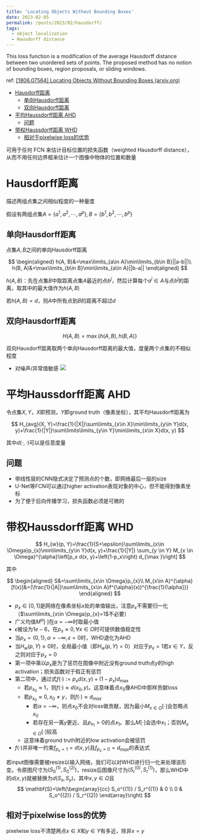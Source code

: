 ```yaml
---
title: 'Locating Objects Without Bounding Boxes'
date: 2023-02-05
permalink: /posts/2023/02/hausdorff/
tags:
  - object localization
  - Hausdorff distance
---
```


This loss function is a modification of the average Hausdorff distance between two unordered sets of points. The proposed method has no notion of bounding boxes, region proposals, or sliding windows.

ref: [[1806.07564] Locating Objects Without Bounding Boxes (arxiv.org)](https://arxiv.org/abs/1806.07564)

- [Hausdorff距离](#hausdorff距离)
	- [单向Hausdorff距离](#单向hausdorff距离)
	- [双向Hausdorff距离](#双向hausdorff距离)
- [平均Haussdorff距离 AHD](#平均haussdorff距离-ahd)
	- [问题](#问题)
- [带权Haussdorff距离 WHD](#带权haussdorff距离-whd)
	- [相对于pixelwise loss的优势](#相对于pixelwise-loss的优势)


可用于任何 FCN 来估计目标位置的损失函数（weighted Hausdorff distance），从而不用任何边界框来估计一个图像中物体的位置和数量

# Hausdorff距离
描述两组点集之间相似程度的一种量度

假设有两组点集$A=\{a^{1}, a^{2}, \cdots, a^{p}\}, B=\{b^{1}, b^{2}, \cdots, b^{p}\}$
## 单向Hausdorff距离
点集$A, B$之间的单向Hausdorff距离

$$
\begin{aligned}
h(A, B)&=\max\limits_{a\in A}\min\limits_{b\in B}||a-b||\\
h(B, A)&=\max\limits_{b\in B}\min\limits_{a\in A}||b-a||
\end{aligned}
$$

<!-- 其中$||a-b||$表示$a$与$b$之间的距离范式，如L2或Euclidean距离 -->

$h(A, B)$：先在点集$B$中取距离点集$A$最近的点$b^{j}$，然后计算每个$a^{i}\in A$与点$b^{j}$的距离，取其中的最大值作为$h(A, B)$

若$h(A, B)=d$，则$A$中所有点到$B$的距离不超过$d$

## 双向Hausdorff距离

$$
H(A, B)=\max\{h(A, B), h(B, A)\}
$$

双向Hausdorff距离取两个单向Hausdorff距离的最大值，度量两个点集的不相似程度
- 对噪声/异常值敏感
![](https://img-blog.csdnimg.cn/20200603191338464.png?x-oss-process=image/watermark,type_ZmFuZ3poZW5naGVpdGk,shadow_10,text_aHR0cHM6Ly9ibG9nLmNzZG4ubmV0L3lpemhpc2h1aXhpb25n,size_16,color_FFFFFF,t_70)

# 平均Haussdorff距离 AHD

令点集$X, Y$，$X$即预测，$Y$即ground truth（像素坐标），其平均Hausdorff距离为

$$
H_{avg}(X, Y)=\frac{1}{|X|}\sum\limits_{x\in X}\min\limits_{y\in Y}d(x, y)+\frac{1}{|Y|}\sum\limits\limits_{y\in Y}\min\limits_{x\in X}d(x, y)
$$

其中$d(\cdot, \cdot)$可以是任意度量

## 问题

- 带线性层的CNN隐式决定了预测点的个数，即网络最后一层的size
- U-Net等FCN可以通过higher activation表现对象的中心，但不能得到像素坐标
- 为了便于后向传播学习，损失函数必须是可微的

# 带权Haussdorff距离 WHD

$$
H_{w}(p, Y)=\frac{1}{S+\epsilon}\sum\limits_{x\in \Omega}p_{x}\min\limits_{y\in Y}d(x, y)+\frac{1}{|Y|} \sum_{y \in Y} M_{x \in \Omega}^{\alpha}\left[p_x d(x, y)+\left(1-p_x\right) d_{\max }\right]
$$

其中

$$
\begin{aligned}
S&=\sum\limits_{x\in \Omega}p_{x}\\
M_{x\in A}^{\alpha}[f(x)]&=(\frac{1}{|A|}\sum\limits_{x\in A}f^{\alpha}(x))^{\frac{1}{\alpha]}}
\end{aligned}
$$

- $p_{x}\in [0, 1]$是网络在像素坐标$x$处的单值输出，注意$p_{x}$不需要归一化（$\sum\limits_{x\in \Omega}p_{x}=1$不必要）
- 广义均值$M^{\alpha}[\cdot]$在$\alpha=-\infty$时取最小值
- $\epsilon$被设为$1e-6$，在$p_{x}\approx 0 , \forall x\in \Omega$时可提供数值稳定性
- 当$p_{x}=\{0, 1\}, \alpha=-\infty, \epsilon=0$时，WHD退化为AHD
- 当$H_{w}(p, Y)\geq 0$时，全局最小值（即$H_{w}(p, Y)= 0$）对应于$p_{x}=1$若$x\in Y$，反之则对应于$p_{x}=0$
- 第一项中乘以$p_{x}$是为了惩罚在图像中附近没有ground truth点$y$的high activation；损失函数对于假正有惩罚
- 第二项中，通过式$f(\cdot):=p_x d(x, y)+\left(1-p_x\right) d_{\max }$
	- 若$p_{x_{0}}\approx 1$，则$f(\cdot)\approx d(x_{0}, y)$。这意味着点$x_{0}$像AHD中那样贡献loss
	- 若$p_{x_{0}}\approx 0, x_{0}\ne y$，则$f(\cdot)\approx d_{max}$
		- 若$\alpha=-\infty$，则点$x_{0}$不会对loss做贡献，因为最小$M_{x\in \Omega}[\cdot]$会忽略点$x_{0}$
		- 若存在另一离$y$更近、且$p_{x_{1}}>0$的点$x_{1}$。那么$M[\cdot]$会选中$x_{1}$；否则$M_{x\in \Omega}[\cdot]$较高
	- 这意味着ground truth附近的low activation会被惩罚
- $f(\cdot)$并非唯一约束$f_{p_x=1}=d(x, y)$且$f_{p_x=0}=d_{max}$的表达式


若input图像需要被resize以输入网络，我们可以对WHD进行归一化来处理该形变。令原图尺寸为$(S_{0}^{(1)}, S_{0}^{(2)})$，resize后图像尺寸为$(S_{r}^{(0)}, S_{r}^{( 1)})$，那么WHD中的$d(x, y)$就被替换为$d(S_{x}, S_{y})$，其中$x, y\in \Omega$且
$$
\mathbf{S}=\left(\begin{array}{cc}
S_o^{(1)} / S_r^{(1)} & 0 \\
0 & S_o^{(2)} / S_r^{(2)}
\end{array}\right)
$$

## 相对于pixelwise loss的优势

pixelwise loss不清楚两点$x\in X$和$y\in Y$有多近，除非$x=y$